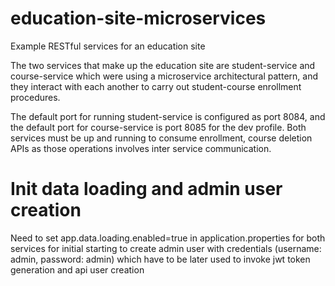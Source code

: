 # education-site-microservices
Example RESTful services for an education site

The two services that make up the education site are student-service and course-service which were using a microservice architectural pattern, and they interact with each another to carry out student-course enrollment procedures.
 
The default port for running student-service is configured as port 8084, and the default port for course-service is port 8085 for the dev profile. Both services must be up and running to consume enrollment, course deletion APIs as those operations involves inter service communication.

# Init data loading and admin user creation
Need to set app.data.loading.enabled=true in application.properties for both services for initial starting to create admin user with 
credentials (username: admin, password: admin) which have to be later used to invoke jwt token generation and api user creation







